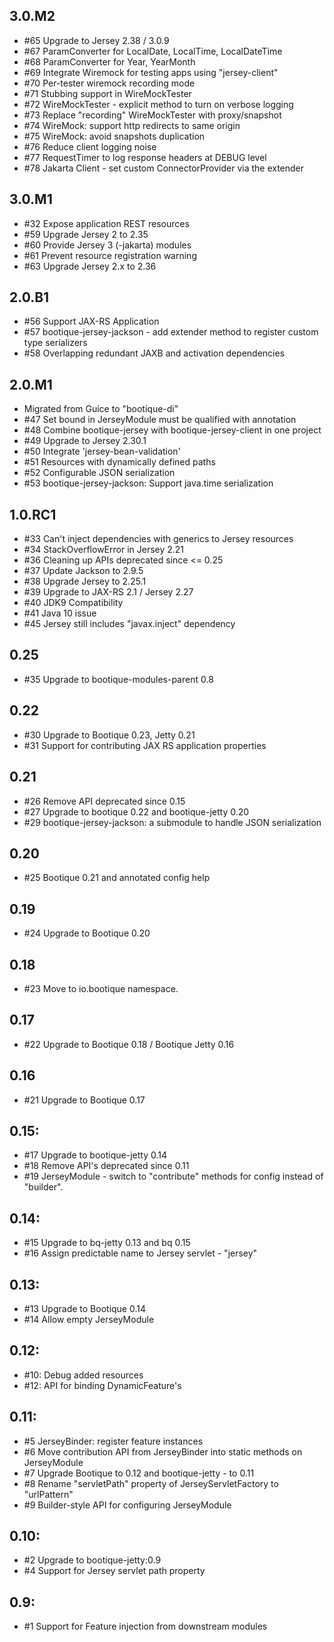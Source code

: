 ## 3.0.M2

* #65 Upgrade to Jersey 2.38 / 3.0.9
* #67 ParamConverter for LocalDate, LocalTime, LocalDateTime
* #68 ParamConverter for Year, YearMonth
* #69 Integrate Wiremock for testing apps using "jersey-client"
* #70 Per-tester wiremock recording mode
* #71 Stubbing support in WireMockTester
* #72 WireMockTester - explicit method to turn on verbose logging 
* #73 Replace "recording" WireMockTester with proxy/snapshot
* #74 WireMock: support http redirects to same origin
* #75 WireMock: avoid snapshots duplication
* #76 Reduce client logging noise
* #77 RequestTimer to log response headers at DEBUG level
* #78 Jakarta Client - set custom ConnectorProvider via the extender

## 3.0.M1

* #32 Expose application REST resources
* #59 Upgrade Jersey 2 to 2.35
* #60 Provide Jersey 3 (-jakarta) modules
* #61 Prevent resource registration warning
* #63 Upgrade Jersey 2.x to 2.36

## 2.0.B1

* #56 Support JAX-RS Application
* #57 bootique-jersey-jackson - add extender method to register custom type serializers
* #58 Overlapping redundant JAXB and activation dependencies

## 2.0.M1

* Migrated from Guice to "bootique-di"
* #47 Set<Package> bound in JerseyModule must be qualified with annotation
* #48 Combine bootique-jersey with bootique-jersey-client in one project 
* #49 Upgrade to Jersey 2.30.1
* #50 Integrate 'jersey-bean-validation'
* #51 Resources with dynamically defined paths
* #52 Configurable JSON serialization
* #53 bootique-jersey-jackson: Support java.time serialization

## 1.0.RC1

* #33 Can't inject dependencies with generics to Jersey resources
* #34 StackOverflowError in Jersey 2.21
* #36 Cleaning up APIs deprecated since <= 0.25 
* #37 Update Jackson to 2.9.5
* #38 Upgrade Jersey to 2.25.1
* #39 Upgrade to JAX-RS 2.1 / Jersey 2.27
* #40 JDK9 Compatibility
* #41 Java 10 issue
* #45 Jersey still includes "javax.inject" dependency

## 0.25

* #35 Upgrade to bootique-modules-parent 0.8

## 0.22

* #30 Upgrade to Bootique 0.23, Jetty 0.21
* #31 Support for contributing JAX RS application properties

## 0.21

* #26 Remove API deprecated since 0.15
* #27 Upgrade to bootique 0.22 and bootique-jetty 0.20
* #29 bootique-jersey-jackson: a submodule to handle JSON serialization

## 0.20

* #25 Bootique 0.21 and annotated config help

## 0.19

* #24 Upgrade to Bootique 0.20

## 0.18

* #23 Move to io.bootique namespace.

## 0.17

* #22 Upgrade to Bootique 0.18 / Bootique Jetty 0.16

## 0.16

* #21 Upgrade to Bootique 0.17 

## 0.15:

* #17 Upgrade to bootique-jetty 0.14
* #18 Remove API's deprecated since 0.11
* #19 JerseyModule - switch to "contribute" methods for config instead of "builder".

## 0.14:

* #15 Upgrade to bq-jetty 0.13 and bq 0.15
* #16 Assign predictable name to Jersey servlet - "jersey"
 
## 0.13:

* #13 Upgrade to Bootique 0.14
* #14 Allow empty JerseyModule

## 0.12: 

* #10: Debug added resources
* #12: API for binding DynamicFeature's

## 0.11:

* #5 JerseyBinder: register feature instances
* #6 Move contribution API from JerseyBinder into static methods on JerseyModule
* #7 Upgrade Bootique to 0.12 and bootique-jetty - to 0.11
* #8 Rename "servletPath" property of JerseyServletFactory to "urlPattern"
* #9 Builder-style API for configuring JerseyModule

## 0.10:

* #2 Upgrade to bootique-jetty:0.9
* #4 Support for Jersey servlet path property 

## 0.9:

* #1 Support for Feature injection from downstream modules
